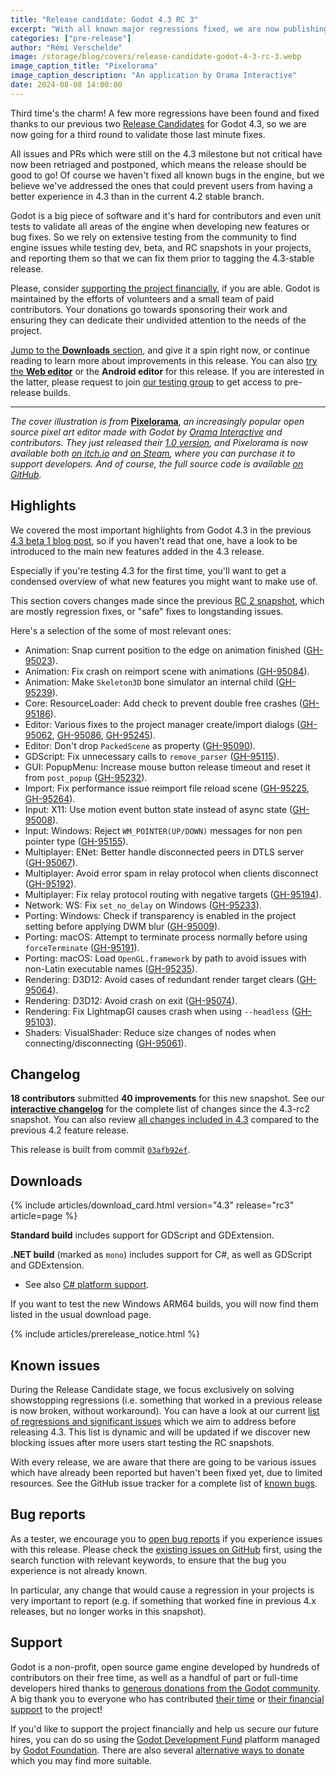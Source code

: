 ```yaml
---
title: "Release candidate: Godot 4.3 RC 3"
excerpt: "With all known major regressions fixed, we are now publishing a third release candidate to confirm that 4.3 is ready to go stable."
categories: ["pre-release"]
author: "Rémi Verschelde"
image: /storage/blog/covers/release-candidate-godot-4-3-rc-3.webp
image_caption_title: "Pixelorama"
image_caption_description: "An application by Orama Interactive"
date: 2024-08-08 14:00:00
---
```


Third time's the charm! A few more regressions have been found and fixed thanks to our previous two [Release Candidates](https://en.wikipedia.org/wiki/Software_release_life_cycle#Release_candidate) for Godot 4.3, so we are now going for a third round to validate those last minute fixes.

All issues and PRs which were still on the 4.3 milestone but not critical have now been retriaged and postponed, which means the release should be good to go! Of course we haven't fixed all known bugs in the engine, but we believe we've addressed the ones that could prevent users from having a better experience in 4.3 than in the current 4.2 stable branch.

Godot is a big piece of software and it's hard for contributors and even unit tests to validate all areas of the engine when developing new features or bug fixes. So we rely on extensive testing from the community to find engine issues while testing dev, beta, and RC snapshots in your projects, and reporting them so that we can fix them prior to tagging the 4.3-stable release.

Please, consider [supporting the project financially](https://fund.godotengine.org), if you are able. Godot is maintained by the efforts of volunteers and a small team of paid contributors. Your donations go towards sponsoring their work and ensuring they can dedicate their undivided attention to the needs of the project.

[Jump to the **Downloads** section](#downloads), and give it a spin right now, or continue reading to learn more about improvements in this release. You can also [try the **Web editor**](https://editor.godotengine.org/releases/4.3.rc3/) or the **Android editor** for this release. If you are interested in the latter, please request to join [our testing group](https://groups.google.com/g/godot-testers) to get access to pre-release builds.

---

*The cover illustration is from* [**Pixelorama**](https://orama-interactive.itch.io/pixelorama), *an increasingly popular open source pixel art editor made with Godot by [Orama Interactive](https://www.oramainteractive.com/) and contributors. They just released their [1.0 version](https://orama-interactive.itch.io/pixelorama/devlog/773099/pixelorama-v10-is-finally-out), and Pixelorama is now available both [on itch.io](https://orama-interactive.itch.io/pixelorama) and [on Steam](https://store.steampowered.com/app/2779170/Pixelorama/), where you can purchase it to support developers. And of course, the full source code is available [on GitHub](https://github.com/Orama-Interactive/Pixelorama).*

## Highlights

We covered the most important highlights from Godot 4.3 in the previous [4.3 beta 1 blog post](/article/dev-snapshot-godot-4-3-beta-1/), so if you haven't read that one, have a look to be introduced to the main new features added in the 4.3 release.

Especially if you're testing 4.3 for the first time, you'll want to get a condensed overview of what new features you might want to make use of.

This section covers changes made since the previous [RC 2 snapshot](/article/release-candidate-godot-4-3-rc-2/), which are mostly regression fixes, or "safe" fixes to longstanding issues.

Here's a selection of the some of most relevant ones:

- Animation: Snap current position to the edge on animation finished ([GH-95023](https://github.com/godotengine/godot/pull/95023)).
- Animation: Fix crash on reimport scene with animations ([GH-95084](https://github.com/godotengine/godot/pull/95084)).
- Animation: Make `Skeleton3D` bone simulator an internal child ([GH-95239](https://github.com/godotengine/godot/pull/95239)).
- Core: ResourceLoader: Add check to prevent double free crashes ([GH-95186](https://github.com/godotengine/godot/pull/95186)).
- Editor: Various fixes to the project manager create/import dialogs ([GH-95062](https://github.com/godotengine/godot/pull/95062), [GH-95086](https://github.com/godotengine/godot/pull/95086), [GH-95245](https://github.com/godotengine/godot/pull/95245)).
- Editor: Don't drop `PackedScene` as property ([GH-95090](https://github.com/godotengine/godot/pull/95090)).
- GDScript: Fix unnecessary calls to `remove_parser` ([GH-95115](https://github.com/godotengine/godot/pull/95115)).
- GUI: PopupMenu: Increase mouse button release timeout and reset it from `post_popup` ([GH-95232](https://github.com/godotengine/godot/pull/95232)).
- Import: Fix performance issue reimport file reload scene ([GH-95225](https://github.com/godotengine/godot/pull/95225), [GH-95264](https://github.com/godotengine/godot/pull/95264)).
- Input: X11: Use motion event button state instead of async state ([GH-95008](https://github.com/godotengine/godot/pull/95008)).
- Input: Windows: Reject `WM_POINTER(UP/DOWN)` messages for non pen pointer type ([GH-95155](https://github.com/godotengine/godot/pull/95155)).
- Multiplayer: ENet: Better handle disconnected peers in DTLS server ([GH-95067](https://github.com/godotengine/godot/pull/95067)).
- Multiplayer: Avoid error spam in relay protocol when clients disconnect ([GH-95192](https://github.com/godotengine/godot/pull/95192)).
- Multiplayer: Fix relay protocol routing with negative targets ([GH-95194](https://github.com/godotengine/godot/pull/95194)).
- Network: WS: Fix `set_no_delay` on Windows ([GH-95233](https://github.com/godotengine/godot/pull/95233)).
- Porting: Windows: Check if transparency is enabled in the project setting before applying DWM blur ([GH-95009](https://github.com/godotengine/godot/pull/95009)).
- Porting: macOS: Attempt to terminate process normally before using `forceTerminate` ([GH-95191](https://github.com/godotengine/godot/pull/95191)).
- Porting: macOS: Load `OpenGL.framework` by path to avoid issues with non-Latin executable names ([GH-95235](https://github.com/godotengine/godot/pull/95235)).
- Rendering: D3D12: Avoid cases of redundant render target clears ([GH-95064](https://github.com/godotengine/godot/pull/95064)).
- Rendering: D3D12: Avoid crash on exit ([GH-95074](https://github.com/godotengine/godot/pull/95074)).
- Rendering: Fix LightmapGI causes crash when using `--headless` ([GH-95103](https://github.com/godotengine/godot/pull/95103)).
- Shaders: VisualShader: Reduce size changes of nodes when connecting/disconnecting ([GH-95061](https://github.com/godotengine/godot/pull/95061)).

## Changelog

**18 contributors** submitted **40 improvements** for this new snapshot. See our [**interactive changelog**](https://godotengine.github.io/godot-interactive-changelog/#4.3-rc3) for the complete list of changes since the 4.3-rc2 snapshot. You can also review [all changes included in 4.3](https://godotengine.github.io/godot-interactive-changelog/#4.3) compared to the previous 4.2 feature release.

This release is built from commit [`03afb92ef`](https://github.com/godotengine/godot/commit/03afb92efa18874da19f7fc185a32c005d20aa1d).

## Downloads

{% include articles/download_card.html version="4.3" release="rc3" article=page %}

**Standard build** includes support for GDScript and GDExtension.

**.NET build** (marked as `mono`) includes support for C#, as well as GDScript and GDExtension.
- See also [C# platform support](https://docs.godotengine.org/en/latest/tutorials/scripting/c_sharp/index.html#c-platform-support).

If you want to test the new Windows ARM64 builds, you will now find them listed in the usual download page.

{% include articles/prerelease_notice.html %}

## Known issues

During the Release Candidate stage, we focus exclusively on solving showstopping regressions (i.e. something that worked in a previous release is now broken, without workaround). You can have a look at our current [list of regressions and significant issues](https://github.com/orgs/godotengine/projects/61) which we aim to address before releasing 4.3. This list is dynamic and will be updated if we discover new blocking issues after more users start testing the RC snapshots.

With every release, we are aware that there are going to be various issues which have already been reported but haven't been fixed yet, due to limited resources. See the GitHub issue tracker for a complete list of [known bugs](https://github.com/godotengine/godot/issues?q=is%3Aissue+is%3Aopen+label%3Abug+).

## Bug reports

As a tester, we encourage you to [open bug reports](https://github.com/godotengine/godot/issues) if you experience issues with this release. Please check the [existing issues on GitHub](https://github.com/godotengine/godot/issues) first, using the search function with relevant keywords, to ensure that the bug you experience is not already known.

In particular, any change that would cause a regression in your projects is very important to report (e.g. if something that worked fine in previous 4.x releases, but no longer works in this snapshot).

## Support

Godot is a non-profit, open source game engine developed by hundreds of contributors on their free time, as well as a handful of part or full-time developers hired thanks to [generous donations from the Godot community](https://fund.godotengine.org/). A big thank you to everyone who has contributed [their time](https://github.com/godotengine/godot/blob/master/AUTHORS.md) or [their financial support](https://github.com/godotengine/godot/blob/master/DONORS.md) to the project!

If you'd like to support the project financially and help us secure our future hires, you can do so using the [Godot Development Fund](https://fund.godotengine.org/) platform managed by [Godot Foundation](https://godot.foundation/). There are also several [alternative ways to donate](/donate) which you may find more suitable.

